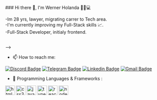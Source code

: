 <!-- 
<div>
 <p align="left">
  <img align="right" height="390em" src="https://github.com/WernerHolanda/My-social-links/blob/main/DOCS/.github/dark-light.gif" height="590em">
 </img>
</p>
-->


<p align="left" max-width="700px">### Hi there 👋, I'm Werner Holanda 👨‍☕💻
 
-Im 28 yrs, lawyer, migrating carrer to Tech area.
<br>
-I'm currently improving my Full-Stack skills 📈.
<br> 
-Full-Stack Developer, initialy frontend. 
<br>
<!-- -🔭 Checkout my first dev/working at your right side --> 
<br> -->

- 📫 How to reach me: 

[![Discord Badge](https://img.shields.io/badge/-Discord-ff3a5e?style=for-the-badge&logo=Discord&logoColor=FFF)](https://discordapp.com/users/392067356198830082)
[![Telegram Badge](https://img.shields.io/badge/Telegram-2CA5E0?style=for-the-badge&logo=telegram&logoColor=white)](https://t.me/holandawerner)
[![Linkedin Badge](https://img.shields.io/badge/LinkedIn-0077B5?style=for-the-badge&logo=linkedin&logoColor=white)](https://www.linkedin.com/in/werner-holanda-4b1322194/)
[![Gmail Badge](https://img.shields.io/badge/Gmail-D14836?style=for-the-badge&logo=gmail&logoColor=white)](mailto:dvaice.werner@gmail.com)

- 🌱 Programming Languages & Frameworks : 
 <div>
  <img align="center" alt="html5" height="30" widht="40" src="https://cdn.jsdelivr.net/gh/devicons/devicon/icons/html5/html5-original.svg"/>

  <img align="center" alt="css3" height="30" widht="40" src="https://cdn.jsdelivr.net/gh/devicons/devicon/icons/css3/css3-original.svg"/>

  <img align="center" alt="java-script" height="30" widht="40" src="https://cdn.jsdelivr.net/gh/devicons/devicon/icons/javascript/javascript-plain.svg"/>
  
  <img align="center" alt="typeScript" height="30" widht="40" src="https://upload.wikimedia.org/wikipedia/commons/4/4c/Typescript_logo_2020.svg"/>
  
  <img align="center" alt="react" height="30" widht="40" src="https://cdn.jsdelivr.net/gh/devicons/devicon/icons/react/react-original.svg"/>

  <img align="center" alt="node-js" height="30" widht="40" src="https://cdn.jsdelivr.net/gh/devicons/devicon/icons/nodejs/nodejs-plain.svg"/>
    
  </p> 

</div>
 

</div>

<!--
**WernerHolanda/WernerHolanda** is a ✨ _special_ ✨ repository because its `README.md` (this file) appears on your GitHub profile.

Here are some ideas to get you started:

- 🔭 I’m currently working on ...
- 🌱 I’m currently learning ...
- 👯 I’m looking to collaborate on ...
- 🤔 I’m looking for help with ...
- 💬 Ask me about ...
- 📫 How to reach me: ...
- 😄 Pronouns: ...
- ⚡ Fun fact: ...
-->
